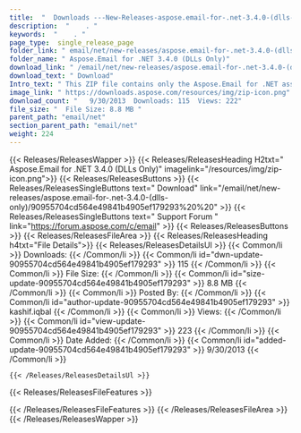 ```yaml
---
title:  "  Downloads ---New-Releases-aspose.email-for-.net-3.4.0-(dlls-only) . " 
description:  "    . " 
keywords:  "    . " 
page_type:  single_release_page
folder_link: " email/net/new-releases/aspose.email-for-.net-3.4.0-(dlls-only)/"
folder_name: " Aspose.Email for .NET 3.4.0 (DLLs Only)"
download_link: " /email/net/new-releases/aspose.email-for-.net-3.4.0-(dlls-only)/90955704cd564e49841b4905ef179293"
download_text: " Download"
Intro_text: " This ZIP file contains only the Aspose.Email for .NET assemblies. The assemblies..."
image_link: " https://downloads.aspose.com/resources/img/zip-icon.png"
download_count: "   9/30/2013  Downloads: 115  Views: 222"
file_size: "  File Size: 8.8 MB "
parent_path: "email/net"
section_parent_path: "email/net"
weight: 224 
---
```


{{< Releases/ReleasesWapper >}}
  {{< Releases/ReleasesHeading H2txt=" Aspose.Email for .NET 3.4.0 (DLLs Only)" imagelink="/resources/img/zip-icon.png">}}
  {{< Releases/ReleasesButtons >}}
    {{< Releases/ReleasesSingleButtons text=" Download" link="/email/net/new-releases/aspose.email-for-.net-3.4.0-(dlls-only)/90955704cd564e49841b4905ef179293%20%20" >}}
    {{< Releases/ReleasesSingleButtons text=" Support Forum " link="https://forum.aspose.com/c/email" >}}
  {{< Releases/ReleasesButtons >}}
  {{< Releases/ReleasesFileArea >}}
    {{< Releases/ReleasesHeading h4txt="File Details">}}
    {{< Releases/ReleasesDetailsUl >}}
            {{< Common/li  >}} Downloads: {{< /Common/li >}} 
      {{< Common/li id="dwn-update-90955704cd564e49841b4905ef179293" >}} 115 {{< /Common/li >}} 
      {{< Common/li  >}} File Size: {{< /Common/li >}} 
      {{< Common/li id="size-update-90955704cd564e49841b4905ef179293" >}} 8.8 MB {{< /Common/li >}} 
      {{< Common/li  >}} Posted By: {{< /Common/li >}} 
      {{< Common/li id="author-update-90955704cd564e49841b4905ef179293" >}} kashif.iqbal {{< /Common/li >}} 
      {{< Common/li  >}} Views: {{< /Common/li >}} 
      {{< Common/li id="view-update-90955704cd564e49841b4905ef179293" >}} 223 {{< /Common/li >}} 
      {{< Common/li  >}} Date Added: {{< /Common/li >}} 
      {{< Common/li id="added-update-90955704cd564e49841b4905ef179293" >}} 9/30/2013 {{< /Common/li >}} 

    {{< /Releases/ReleasesDetailsUl >}}

  {{< Releases/ReleasesFileFeatures >}}
      
  {{< /Releases/ReleasesFileFeatures >}}
 {{< /Releases/ReleasesFileArea >}}
{{< /Releases/ReleasesWapper >}}


